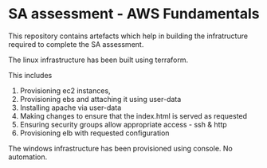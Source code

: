 # SA assessment - AWS Fundamentals
 
This repository contains artefacts which help in building the infratructure required to complete the SA assessment.

The linux infrastructure has been built using terraform. 

This includes 
1. Provisioning ec2 instances, 
2. Provisioning ebs and attaching it using user-data 
3. Installing apache via user-data
4. Making changes to ensure that the index.html is served as requested
5. Ensuring security groups allow appropriate access - ssh & http
6. Provisioning elb with requested configuration

The windows infrastructure has been provisioned using console. No automation. 
